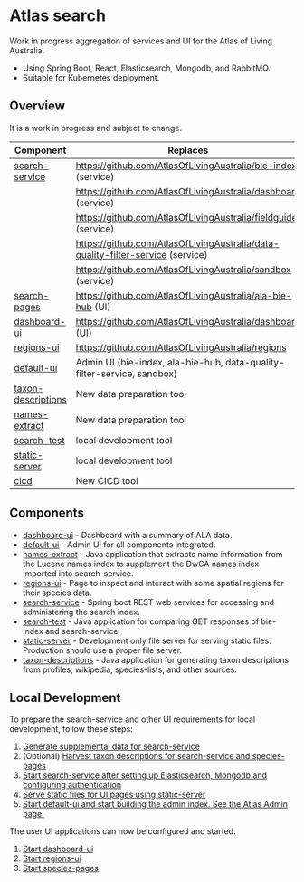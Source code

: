 # Atlas search

Work in progress aggregation of services and UI for the Atlas of Living Australia.

- Using Spring Boot, React, Elasticsearch, Mongodb, and RabbitMQ.
- Suitable for Kubernetes deployment.

## Overview

It is a work in progress and subject to change.

| Component                                | Replaces                                                                        | Progress | 
|------------------------------------------|---------------------------------------------------------------------------------|----------|
| [search-service](search-service)         | https://github.com/AtlasOfLivingAustralia/bie-index (service)                   | 90%      |
|                                          | https://github.com/AtlasOfLivingAustralia/dashboard (service)                   | 95%      |
|                                          | https://github.com/AtlasOfLivingAustralia/fieldguide (service)                  | 80%      |
|                                          | https://github.com/AtlasOfLivingAustralia/data-quality-filter-service (service) | 95%      |
|                                          | https://github.com/AtlasOfLivingAustralia/sandbox (service)                     | 60%      |
| [search-pages](species-pages)            | https://github.com/AtlasOfLivingAustralia/ala-bie-hub (UI)                      | 85%      |         
| [dashboard-ui](dashboard-ui)             | https://github.com/AtlasOfLivingAustralia/dashboard (UI)                        | 100%     |
| [regions-ui](regions-ui)                 | https://github.com/AtlasOfLivingAustralia/regions                               | 90%      |
| [default-ui](default-ui)                 | Admin UI (bie-index, ala-bie-hub, data-quality-filter-service, sandbox)         | 80%      |
| [taxon-descriptions](taxon-descriptions) | New data preparation tool                                                       | 95%      |
| [names-extract](names-extract)           | New data preparation tool                                                       | 100%     |
| [search-test](search-test)               | local development tool                                                          | 100%     |
| [static-server](static-server)           | local development tool                                                          | 100%     |
| [cicd](cicd)                             | New CICD tool                                                                   | 0%       |

## Components

* [dashboard-ui](dashboard-ui) - Dashboard with a summary of ALA data.
* [default-ui](default-ui) - Admin UI for all components integrated.
* [names-extract](names-extract) - Java application that extracts name information from the Lucene names index to
  supplement the DwCA names index imported into search-service.
* [regions-ui](regions-ui) - Page to inspect and interact with some spatial regions for their species data.
* [search-service](search-service) - Spring boot REST web services for accessing and administering the search index.
* [search-test](search-test) - Java application for comparing GET responses of bie-index and search-service.
* [static-server](static-server) - Development only file server for serving static files. Production should use a proper
  file server.
* [taxon-descriptions](taxon-descriptions) - Java application for generating taxon descriptions from profiles,
  wikipedia, species-lists, and other sources.

## Local Development

To prepare the search-service and other UI requirements for local development, follow these steps:

1. [Generate supplemental data for search-service](names-extract/README.md)
2. (Optional) [Harvest taxon descriptions for search-service and species-pages](taxon-descriptions/README.md)
3. [Start search-service after setting up Elasticsearch, Mongodb and configuring authentication](search-service/README.md)
4. [Serve static files for UI pages using static-server](static-server/README.md)
5. [Start default-ui and start building the admin index. See the Atlas Admin page.](default-ui/README.md)

The user UI applications can now be configured and started.
1. [Start dashboard-ui](dashboard-ui/README.md)
2. [Start regions-ui](regions-ui/README.md)
3. [Start species-pages](species-pages/README.md)
